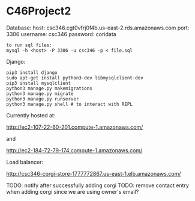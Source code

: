 # C46Project2

Database:
    host: csc346.cgt0vfrj0f4b.us-east-2.rds.amazonaws.com
    port: 3306
    username: csc346
    password: coridata

    to run sql files:
    mysql -h <host> -P 3306 -u csc346 -p < file.sql

Django:
```shell
pip3 install django
sudo apt-get install python3-dev libmysqlclient-dev
pip3 install mysqlclient
python3 manage.py makemigrations
python3 manage.py migrate
python3 manage.py runserver
python3 manage.py shell # to interact with REPL
```


Currently hosted at:

http://ec2-107-22-60-201.compute-1.amazonaws.com/

and

http://ec2-184-72-79-174.compute-1.amazonaws.com/

Load balancer:

http://csc346-corgi-store-1777772867.us-east-1.elb.amazonaws.com/


TODO: notify after successfully adding corgi
TODO: remove contact entry when adding corgi since we are using owner's email?
